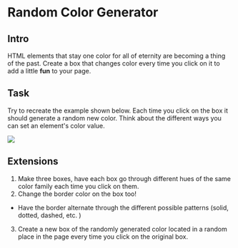 # Random Color Generator

## Intro
HTML elements that stay one color for all of eternity are becoming a thing of the past. Create a box that changes color every time you click on it to add a little **fun** to your page.

## Task
Try to recreate the example shown below. Each time you click on the box it should generate a random new color.
Think about the different ways you can set an element's color value.

![](https://media.giphy.com/media/l4pT1LT5Uk6HW9MjK/giphy.gif)

## Extensions
1. Make three boxes, have each box go through different hues of the same color family each time you click on them.
2. Change the border color on the box too!
  * Have the border alternate through the different possible patterns (solid, dotted, dashed, etc. )
3. Create a new box of the randomly generated color located in a random place in the page every time you click on the original box.
